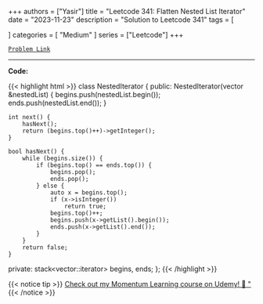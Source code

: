 
+++
authors = ["Yasir"]
title = "Leetcode 341: Flatten Nested List Iterator"
date = "2023-11-23"
description = "Solution to Leetcode 341"
tags = [
    
]
categories = [
    "Medium"
]
series = ["Leetcode"]
+++



[`Problem Link`](https://leetcode.com/problems/flatten-nested-list-iterator/description/)

---

**Code:**

{{< highlight html >}}
class NestedIterator {
public:
    NestedIterator(vector<NestedInteger> &nestedList) {
        begins.push(nestedList.begin());
        ends.push(nestedList.end());
    }

    int next() {
        hasNext();
        return (begins.top()++)->getInteger();
    }

    bool hasNext() {
        while (begins.size()) {
            if (begins.top() == ends.top()) {
                begins.pop();
                ends.pop();
            } else {
                auto x = begins.top();
                if (x->isInteger())
                    return true;
                begins.top()++;
                begins.push(x->getList().begin());
                ends.push(x->getList().end());
            }
        }
        return false;
    }

private:
    stack<vector<NestedInteger>::iterator> begins, ends;
};
{{< /highlight >}}


{{< notice tip >}}
[Check out my Momentum Learning course on Udemy! 🚀 "](https://www.udemy.com/course/blind-75-the-data-structures-and-algorithms-essentials/)
{{< /notice >}}

